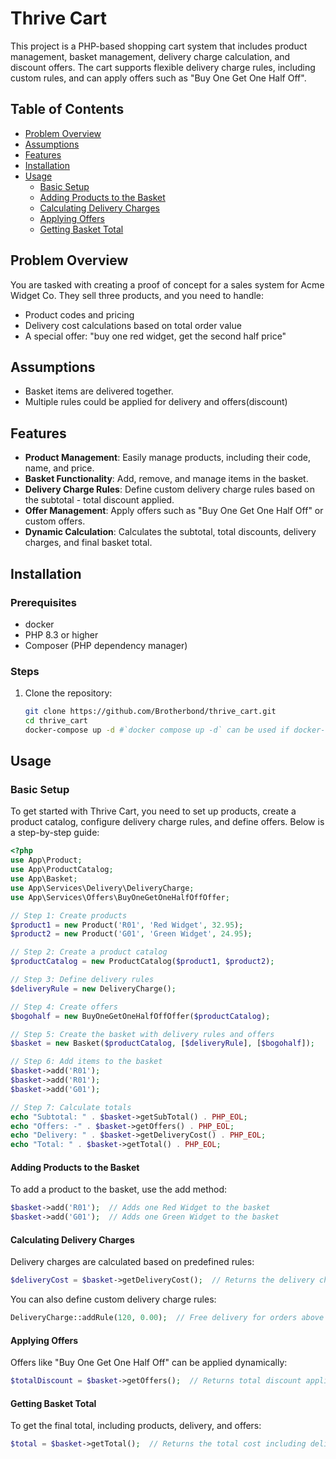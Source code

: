 # Thrive Cart

This project is a PHP-based shopping cart system that includes product management, basket management, delivery charge calculation, and discount offers. The cart supports flexible delivery charge rules, including custom rules, and can apply offers such as "Buy One Get One Half Off".

## Table of Contents

- [Problem Overview](#problem-overview)
- [Assumptions](#assumptions)
- [Features](#features)
- [Installation](#installation)
- [Usage](#usage)
  - [Basic Setup](#basic-setup)
  - [Adding Products to the Basket](#adding-products-to-the-basket)
  - [Calculating Delivery Charges](#calculating-delivery-charges)
  - [Applying Offers](#applying-offers)
  - [Getting Basket Total](#getting-basket-total)

## Problem Overview
You are tasked with creating a proof of concept for a sales system for Acme Widget Co. They sell three products, and you need to handle:

- Product codes and pricing
- Delivery cost calculations based on total order value
- A special offer: "buy one red widget, get the second half price"

## Assumptions
- Basket items are delivered together.
- Multiple rules could be applied for delivery and offers(discount)


## Features

- **Product Management**: Easily manage products, including their code, name, and price.
- **Basket Functionality**: Add, remove, and manage items in the basket.
- **Delivery Charge Rules**: Define custom delivery charge rules based on the subtotal - total discount applied.
- **Offer Management**: Apply offers such as "Buy One Get One Half Off" or custom offers.
- **Dynamic Calculation**: Calculates the subtotal, total discounts, delivery charges, and final basket total.

## Installation

### Prerequisites

- docker
- PHP 8.3 or higher
- Composer (PHP dependency manager)

### Steps

1. Clone the repository:

   ```bash
   git clone https://github.com/Brotherbond/thrive_cart.git
   cd thrive_cart
   docker-compose up -d #`docker compose up -d` can be used if docker-compose is not set
   ```

## Usage

### Basic Setup

To get started with Thrive Cart, you need to set up products, create a product catalog, configure delivery charge rules, and define offers. Below is a step-by-step guide:

```php
<?php
use App\Product;
use App\ProductCatalog;
use App\Basket;
use App\Services\Delivery\DeliveryCharge;
use App\Services\Offers\BuyOneGetOneHalfOffOffer;

// Step 1: Create products
$product1 = new Product('R01', 'Red Widget', 32.95);
$product2 = new Product('G01', 'Green Widget', 24.95);

// Step 2: Create a product catalog
$productCatalog = new ProductCatalog($product1, $product2);

// Step 3: Define delivery rules
$deliveryRule = new DeliveryCharge();

// Step 4: Create offers
$bogohalf = new BuyOneGetOneHalfOffOffer($productCatalog);

// Step 5: Create the basket with delivery rules and offers
$basket = new Basket($productCatalog, [$deliveryRule], [$bogohalf]);

// Step 6: Add items to the basket
$basket->add('R01');
$basket->add('R01');
$basket->add('G01');

// Step 7: Calculate totals
echo "Subtotal: " . $basket->getSubTotal() . PHP_EOL;
echo "Offers: -" . $basket->getOffers() . PHP_EOL;
echo "Delivery: " . $basket->getDeliveryCost() . PHP_EOL;
echo "Total: " . $basket->getTotal() . PHP_EOL;

```

#### Adding Products to the Basket

To add a product to the basket, use the add method:

```php
$basket->add('R01');  // Adds one Red Widget to the basket
$basket->add('G01');  // Adds one Green Widget to the basket

```

#### Calculating Delivery Charges

Delivery charges are calculated based on predefined rules:
```php
$deliveryCost = $basket->getDeliveryCost();  // Returns the delivery charge based on the subtotal
```

You can also define custom delivery charge rules:
```php
DeliveryCharge::addRule(120, 0.00);  // Free delivery for orders above $120
```

#### Applying Offers

Offers like "Buy One Get One Half Off" can be applied dynamically:

```php
$totalDiscount = $basket->getOffers();  // Returns total discount applied from all offers
```
#### Getting Basket Total

To get the final total, including products, delivery, and offers:
```php
$total = $basket->getTotal();  // Returns the total cost including delivery and discounts
```
